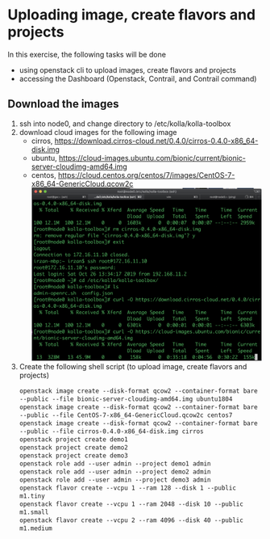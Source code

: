 # Uploading image, create flavors and projects
In this exercise, the following tasks will be done
- using openstack cli to upload images, create flavors and projects 
- accessing the Dashboard (Openstack, Contrail, and Contrail command)

## Download the images
1. ssh into node0, and change directory to /etc/kolla/kolla-toolbox
2. download cloud images for the following image
    - cirros, https://download.cirros-cloud.net/0.4.0/cirros-0.4.0-x86_64-disk.img
    - ubuntu, https://cloud-images.ubuntu.com/bionic/current/bionic-server-cloudimg-amd64.img
    - centos, https://cloud.centos.org/centos/7/images/CentOS-7-x86_64-GenericCloud.qcow2c 
![download_images](images/download_images.png)
3. Create the following shell script (to upload image, create flavors and projects)
	```
	openstack image create --disk-format qcow2 --container-format bare --public --file bionic-server-cloudimg-amd64.img ubuntu1804
	openstack image create --disk-format qcow2 --container-format bare --public --file CentOS-7-x86_64-GenericCloud.qcow2c centos7
	openstack image create --disk-format qcow2 --container-format bare --public --file cirros-0.4.0-x86_64-disk.img cirros
	openstack project create demo1
	openstack project create demo2
	openstack project create demo3
	openstack role add --user admin --project demo1 admin
	openstack role add --user admin --project demo2 admin
	openstack role add --user admin --project demo3 admin
	openstack flavor create --vcpu 1 --ram 128 --disk 1 --public m1.tiny
	openstack flavor create --vcpu 1 --ram 2048 --disk 10 --public m1.small
	openstack flavor create --vcpu 2 --ram 4096 --disk 40 --public m1.medium

	```
